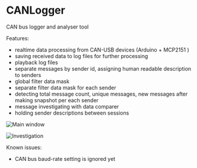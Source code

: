 # CANLogger
CAN bus logger and analyser tool

Features:

- realtime data processing from CAN-USB devices (Arduino + MCP2151 )
- saving received data to log files for further processing
- playback log files
- separate messages by sender id, assigning human readable description to senders
- global filter data mask
- separate filter data mask for each sender
- detecting total message count, unique messages, new messages after making snapshot per each sender
- message investigating with data comparer
- holding sender descriptions between sessions

![Main window](https://github.com/olegel/CANLogger/raw/master/MainWindow.jpg)

![Investigation](https://github.com/olegel/CANLogger/raw/master/Investigation.jpg)

Known issues:
- CAN bus baud-rate setting is ignored yet

